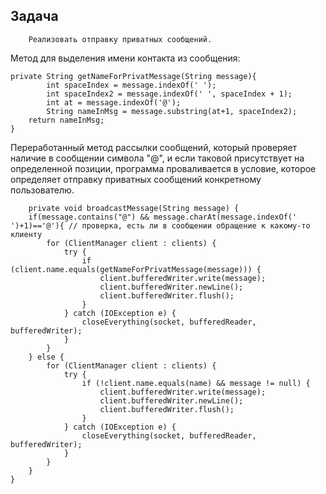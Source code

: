 ## Задача
    
        Реализовать отправку приватных сообщений.

Метод для выделения имени контакта из сообщения:



    private String getNameForPrivatMessage(String message){
            int spaceIndex = message.indexOf(' ');
            int spaceIndex2 = message.indexOf(' ', spaceIndex + 1);
            int at = message.indexOf('@');
            String nameInMsg = message.substring(at+1, spaceIndex2);
        return nameInMsg;
    }



Переработанный метод рассылки сообщений, который проверяет наличие в сообщении символа "@", и если таковой присутствует на определенной позиции, программа проваливается в условие, которое определяет отправку приватных сообщений конкретному пользователю.

        private void broadcastMessage(String message) {
        if(message.contains("@") && message.charAt(message.indexOf(' ')+1)=='@'){ // проверка, есть ли в сообщении обращение к какому-то клиенту
            for (ClientManager client : clients) {
                try {
                    if (client.name.equals(getNameForPrivatMessage(message))) {
                        client.bufferedWriter.write(message);
                        client.bufferedWriter.newLine();
                        client.bufferedWriter.flush();
                    }
                } catch (IOException e) {
                    closeEverything(socket, bufferedReader, bufferedWriter);
                }
            }
        } else {
            for (ClientManager client : clients) {
                try {
                    if (!client.name.equals(name) && message != null) {
                        client.bufferedWriter.write(message);
                        client.bufferedWriter.newLine();
                        client.bufferedWriter.flush();
                    }
                } catch (IOException e) {
                    closeEverything(socket, bufferedReader, bufferedWriter);
                }
            }
        }
    }